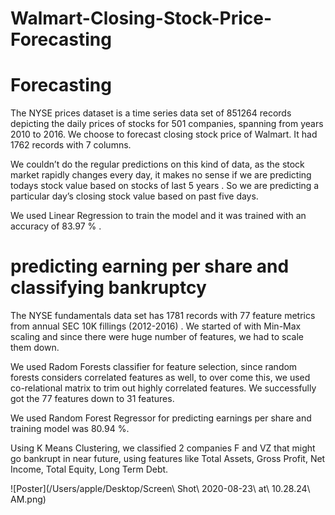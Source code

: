 # Walmart-Closing-Stock-Price-Forecasting

# Forecasting 
The NYSE prices dataset is a time series data set of 851264 records depicting the daily prices of stocks for 501 companies, spanning from years 2010 to 2016.
We choose to forecast closing stock price of Walmart. It had 1762 records with 7 columns.

We couldn’t do the regular predictions on this kind of data, as the stock market rapidly changes every day, it makes no sense if we are predicting todays stock value based on stocks of last 5 years .
So we are predicting a particular day’s closing stock value based on past five days. 

We used Linear Regression to train the model and it was trained with an accuracy of 83.97 % .

# predicting earning per share and classifying bankruptcy
The NYSE fundamentals data set has 1781 records with 77  feature metrics from annual SEC 10K fillings (2012-2016) .
We started of with Min-Max scaling and since there were huge number of features, we had to scale them down. 

We used Radom Forests classifier for feature selection, since random forests considers correlated features as well, to over come this, we used co-relational matrix to trim out highly correlated features. We successfully got the 77 features down to 31  features. 

We used Random Forest Regressor for predicting earnings per share and training model was 80.94 %.

Using K Means Clustering, we classified 2 companies F and VZ that might go bankrupt in near future, using features like Total Assets, Gross Profit, Net Income, Total Equity, Long Term Debt.

![Poster](/Users/apple/Desktop/Screen\ Shot\ 2020-08-23\ at\ 10.28.24\ AM.png)
